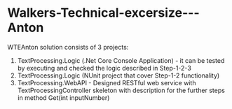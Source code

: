 # Walkers-Technical-excersize---Anton

WTEAnton solution consists of 3 projects:
1. TextProcessing.Logic (.Net Core Console Application) - it can be tested by executing and checked the logic described in Step-1-2-3
2. TextProcessing.Logic (NUnit project that cover Step-1-2 functionality)
3. TextProcessing.WebAPI - Designed RESTful web service with TextProcessingController skeleton with description for the further steps in method Get(int inputNumber)
